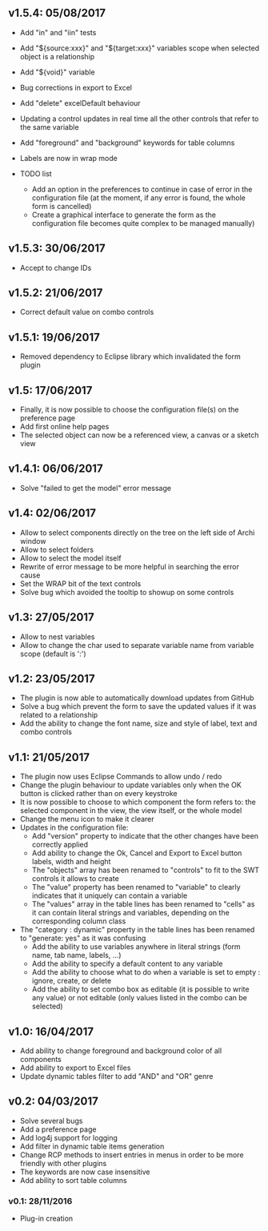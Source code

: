 ## v1.5.4:	05/08/2017
* Add "in" and "iin" tests
* Add "${source:xxx}" and "${target:xxx}" variables scope when selected object is a relationship
* Add "${void}" variable
* Bug corrections in export to Excel
* Add "delete" excelDefault behaviour
* Updating a control updates in real time all the other controls that refer to the same variable
* Add "foreground" and "background" keywords for table columns
* Labels are now in wrap mode

* TODO list
  * Add an option in the preferences to continue in case of error in the configuration file (at the moment, if any error is found, the whole form is cancelled)
  * Create a graphical interface to generate the form as the configuration file becomes quite complex to be managed manually)
 
## v1.5.3:	30/06/2017
* Accept to change IDs
 
## v1.5.2:	21/06/2017
* Correct default value on combo controls
 
## v1.5.1:	19/06/2017
* Removed dependency to Eclipse library which invalidated the form plugin
 
## v1.5:	17/06/2017
* Finally, it is now possible to choose the configuration file(s) on the preference page
* Add first online help pages
* The selected object can now be a referenced view, a canvas or a sketch view
 
## v1.4.1:	06/06/2017
* Solve "failed to get the model" error message

## v1.4:	02/06/2017
* Allow to select components directly on the tree on the left side of Archi window
* Allow to select folders
* Allow to select the model itself
* Rewrite of error message to be more helpful in searching the error cause
* Set the WRAP bit of the text controls
* Solve bug which avoided the tooltip to showup on some controls

## v1.3:	27/05/2017
* Allow to nest variables
* Allow to change the char used to separate variable name from variable scope (default is ':')

## v1.2: 23/05/2017
 * The plugin is now able to automatically download updates from GitHub
 * Solve a bug which prevent the form to save the updated values if it was related to a relationship
 * Add the ability to change the font name, size and style of label, text and combo controls

## v1.1:	21/05/2017
* The plugin now uses Eclipse Commands to allow undo / redo
* Change the plugin behaviour to update variables only when the OK button is clicked rather than on every keystroke
* It is now possible to choose to which component the form refers to: the selected component in the view, the view itself, or the whole model
* Change the menu icon to make it clearer
* Updates in the configuration file:
  * Add "version" property to indicate that the other changes have been correctly applied
  * Add ability to change the Ok, Cancel and Export to Excel button labels, width and height
  * The "objects" array has been renamed to "controls" to fit to the SWT controls it allows to create
  * The "value" property has been renamed to "variable" to clearly indicates that it uniquely can contain a variable
  * The "values" array in the table lines has been renamed to "cells" as it can contain literal strings and variables, depending on the corresponding column class
* The "category : dynamic" property in the table lines has been renamed to "generate: yes" as it was confusing
  * Add the ability to use variables anywhere in literal strings (form name, tab name, labels, ...)
  * Add the ability to specify a default content to any variable
  * Add the ability to choose what to do when a variable is set to empty : ignore, create, or delete
  * Add the ability to set combo box as editable (it is possible to write any value) or not editable (only values listed in the combo can be selected)

## v1.0:	16/04/2017
* Add ability to change foreground and background color of all components
* Add ability to export to Excel files
* Update dynamic tables filter to add "AND" and "OR" genre

## v0.2:	04/03/2017
* Solve several bugs
* Add a preference page
* Add log4j support for logging
* Add filter in dynamic table items generation
* Change RCP methods to insert entries in menus in order to be more friendly with other plugins
* The keywords are now case insensitive
* Add ability to sort table columns

### v0.1: 28/11/2016
* Plug-in creation
